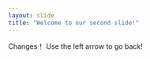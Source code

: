 ```yaml
---
layout: slide
title: "Welcome to our second slide!"
---
```

Changes！
Use the left arrow to go back!
